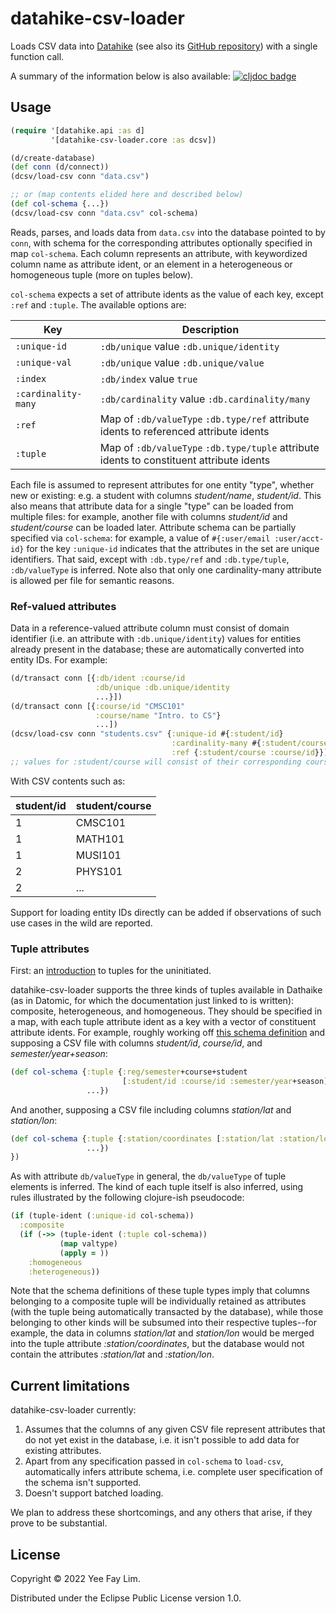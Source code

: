 # datahike-csv-loader

Loads CSV data into [Datahike](https://datahike.io) (see also its [GitHub repository](https://github.com/replikativ/datahike)) with a single function call.

A summary of the information below is also available: [![cljdoc badge](https://cljdoc.org/badge/io.replikativ/datahike-csv-loader)](https://cljdoc.org/d/io.replikativ/datahike-csv-loader)

## Usage

``` clojure
(require '[datahike.api :as d]
         '[datahike-csv-loader.core :as dcsv])

(d/create-database)
(def conn (d/connect))
(dcsv/load-csv conn "data.csv")

;; or (map contents elided here and described below)
(def col-schema {...})
(dcsv/load-csv conn "data.csv" col-schema)
```

Reads, parses, and loads data from `data.csv` into the database pointed to by `conn`, with schema for the corresponding attributes optionally specified in map `col-schema`. Each column represents an attribute, with keywordized column name as attribute ident, or an element in a heterogeneous or homogeneous tuple (more on tuples below).

`col-schema` expects a set of attribute idents as the value of each key, except `:ref` and `:tuple`. The available options are:

  | Key                 | Description   |
  |---------------------|---------------|
  | `:unique-id`        | `:db/unique` value `:db.unique/identity`
  | `:unique-val`       | `:db/unique` value `:db.unique/value`
  | `:index`            | `:db/index` value `true`
  | `:cardinality-many` | `:db/cardinality` value `:db.cardinality/many`
  | `:ref`              | Map of `:db/valueType` `:db.type/ref` attribute idents to referenced attribute idents
  | `:tuple`            | Map of `:db/valueType` `:db.type/tuple` attribute idents to constituent attribute idents

Each file is assumed to represent attributes for one entity "type", whether new or existing: e.g. a student with columns _student/name_, _student/id_. This also means that attribute data for a single "type" can be loaded from multiple files: for example, another file with columns _student/id_ and _student/course_ can be loaded later. Attribute schema can be partially specified via `col-schema`: for example, a value of `#{:user/email :user/acct-id}` for the key `:unique-id` indicates that the attributes in the set are unique identifiers. That said, except with `:db.type/ref` and `:db.type/tuple`, `:db/valueType` is inferred. Note also that only one cardinality-many attribute is allowed per file for semantic reasons.

### Ref-valued attributes

Data in a reference-valued attribute column must consist of domain identifier (i.e. an attribute with `:db.unique/identity`) values for entities already present in the database; these are automatically converted into entity IDs. For example:

``` clojure
(d/transact conn [{:db/ident :course/id
                   :db/unique :db.unique/identity
                   ...}])
(d/transact conn [{:course/id "CMSC101"
                   :course/name "Intro. to CS"}
                   ...])
(dcsv/load-csv conn "students.csv" {:unique-id #{:student/id}
                                    :cardinality-many #{:student/course}
                                    :ref {:student/course :course/id}})
;; values for :student/course will consist of their corresponding course entity IDs 
```
With CSV contents such as:

| student/id | student/course |
|------------|----------------|
| 1          | CMSC101        |
| 1          | MATH101        |
| 1          | MUSI101        |
| 2          | PHYS101        |
| 2          | ...            |

Support for loading entity IDs directly can be added if observations of such use cases in the wild are reported.

### Tuple attributes

First: an [introduction](https://docs.datomic.com/on-prem/schema/schema.html#tuples) to tuples for the uninitiated.

datahike-csv-loader supports the three kinds of tuples available in Dathaike (as in Datomic, for which the documentation just linked to is written): composite, heterogeneous, and homogeneous. They should be specified in a map, with each tuple attribute ident as a key with a vector of constituent attribute idents. For example, roughly working off [this schema definition](https://docs.datomic.com/on-prem/schema/schema.html#composite-tuples) and supposing a CSV file with columns _student/id_, _course/id_, and _semester/year+season_:
``` clojure
(def col-schema {:tuple {:reg/semester+course+student
                         [:student/id :course/id :semester/year+season]}
                 ...})
```

And another, supposing a CSV file including columns _station/lat_ and _station/lon_:
``` clojure
(def col-schema {:tuple {:station/coordinates [:station/lat :station/lon]}
                 ...})
})
```

As with attribute `db/valueType` in general, the `db/valueType` of tuple elements is inferred. The kind of each tuple itself is also inferred, using rules illustrated by the following clojure-ish pseudocode:
``` clojure
(if (tuple-ident (:unique-id col-schema))
  :composite
  (if (->> (tuple-ident (:tuple col-schema))
           (map valtype)
           (apply = ))
    :homogeneous
    :heterogeneous))
```

Note that the schema definitions of these tuple types imply that columns belonging to a composite tuple will be individually retained as attributes (with the tuple being automatically transacted by the database), while those belonging to other kinds will be subsumed into their respective tuples--for example, the data in columns _station/lat_ and _station/lon_ would be merged into the tuple attribute _:station/coordinates_, but the database would not contain the attributes _:station/lat_ and _:station/lon_.

## Current limitations

datahike-csv-loader currently:
1. Assumes that the columns of any given CSV file represent attributes that do not yet exist in the database, i.e. it isn't possible to add data for existing attributes.
2. Apart from any specification passed in `col-schema` to `load-csv`, automatically infers attribute schema, i.e. complete user specification of the schema isn't supported.
3. Doesn't support batched loading.

We plan to address these shortcomings, and any others that arise, if they prove to be substantial.

## License

Copyright © 2022 Yee Fay Lim.

Distributed under the Eclipse Public License version 1.0.
